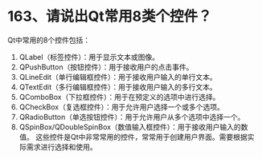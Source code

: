 # 163、请说出Qt常用8类个控件？

Qt中常用的8个控件包括：

1. QLabel（标签控件）：用于显示文本或图像。
2. QPushButton（按钮控件）：用于接收用户的点击事件。
3. QLineEdit（单行编辑框控件）：用于接收用户输入的单行文本。
4. QTextEdit（多行编辑框控件）：用于接收用户输入的多行文本。
5. QComboBox（下拉框控件）：用于在预定义的选项中进行选择。
6. QCheckBox（复选框控件）：用于允许用户选择一个或多个选项。
7. QRadioButton（单选按钮控件）：用于允许用户从多个选项中选择一个。
8. QSpinBox/QDoubleSpinBox（数值输入框控件）：用于接收用户输入的数值。 这些控件是Qt中非常常用的控件，常常用于创建用户界面。需要根据实际需求进行选择和使用。